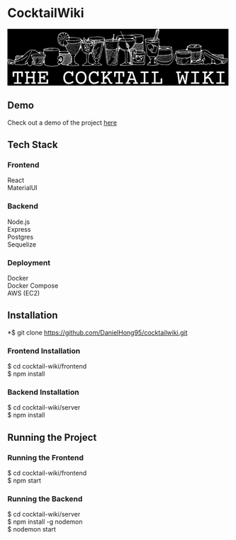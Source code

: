 # CocktailWiki

![alt text](\frontend\src\images\logo_final.png)

## Demo

Check out a demo of the project <a href="http://scary-glass.surge.sh/" target="_blank">here</a>

## Tech Stack

### Frontend

React <br />
MaterialUI

### Backend

Node.js<br />
Express<br />
Postgres<br />
Sequelize

### Deployment

Docker<br />
Docker Compose<br />
AWS (EC2)

## Installation

\*$ git clone https://github.com/DanielHong95/cocktailwiki.git

### Frontend Installation

$ cd cocktail-wiki/frontend<br>
$ npm install

### Backend Installation

$ cd cocktail-wiki/server<br>
$ npm install

## Running the Project

### Running the Frontend

$ cd cocktail-wiki/frontend<br>
$ npm start

### Running the Backend

$ cd cocktail-wiki/server<br>
$ npm install -g nodemon<br>
$ nodemon start
